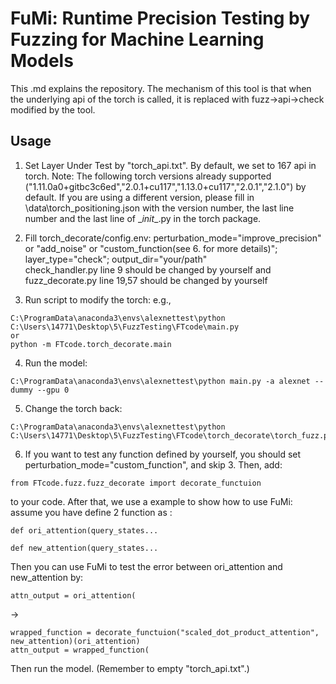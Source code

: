 # FuMi: Runtime Precision Testing by Fuzzing for Machine Learning Models

This .md explains the repository. The mechanism of this tool is that when the underlying api of the torch is called, it is replaced with fuzz->api->check modified by the tool.

## Usage

1. Set Layer Under Test by "torch_api.txt". By default, we set to 167 api in torch.
Note: The following torch versions already supported ("1.11.0a0+gitbc3c6ed","2.0.1+cu117","1.13.0+cu117","2.0.1","2.1.0") by default. If you are using a different version, please fill in \data\torch_positioning.json with the version number, the last line number and the last line of \__init__.py in the torch package.
2. Fill torch_decorate/config.env: perturbation_mode="improve_precision" or "add_noise" or "custom_function(see 6. for more details)"; layer_type="check"; output_dir="your/path"   
check_handler.py line 9 should be changed by yourself and 
fuzz_decorate.py line 19,57 should be changed by yourself

3. Run script to modify the torch: e.g.,
~~~
C:\ProgramData\anaconda3\envs\alexnettest\python C:\Users\14771\Desktop\5\FuzzTesting\FTcode\main.py
or
python -m FTcode.torch_decorate.main

~~~
4. Run the model:
~~~
C:\ProgramData\anaconda3\envs\alexnettest\python main.py -a alexnet --dummy --gpu 0 
~~~
5. Change the torch back:
~~~
C:\ProgramData\anaconda3\envs\alexnettest\python C:\Users\14771\Desktop\5\FuzzTesting\FTcode\torch_decorate\torch_fuzz.py
~~~


6. If you want to test any function defined by yourself, you should set perturbation_mode="custom_function", and skip 3. Then, add:
~~~
from FTcode.fuzz.fuzz_decorate import decorate_functuion 
~~~
to your code. After that, we use a example to show how to use FuMi:
assume you have define 2 function as :
~~~
def ori_attention(query_states...

def new_attention(query_states...
~~~
Then you can use FuMi to test the error between ori_attention and new_attention by:


~~~
attn_output = ori_attention(
~~~
->
~~~
wrapped_function = decorate_functuion("scaled_dot_product_attention", new_attention)(ori_attention)
attn_output = wrapped_function(
~~~
Then run the model.
(Remember to empty "torch_api.txt".)

